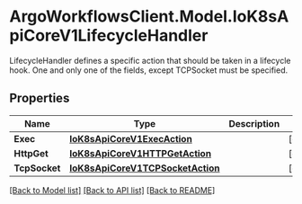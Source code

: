 # ArgoWorkflowsClient.Model.IoK8sApiCoreV1LifecycleHandler
LifecycleHandler defines a specific action that should be taken in a lifecycle hook. One and only one of the fields, except TCPSocket must be specified.

## Properties

Name | Type | Description | Notes
------------ | ------------- | ------------- | -------------
**Exec** | [**IoK8sApiCoreV1ExecAction**](IoK8sApiCoreV1ExecAction.md) |  | [optional] 
**HttpGet** | [**IoK8sApiCoreV1HTTPGetAction**](IoK8sApiCoreV1HTTPGetAction.md) |  | [optional] 
**TcpSocket** | [**IoK8sApiCoreV1TCPSocketAction**](IoK8sApiCoreV1TCPSocketAction.md) |  | [optional] 

[[Back to Model list]](../README.md#documentation-for-models) [[Back to API list]](../README.md#documentation-for-api-endpoints) [[Back to README]](../README.md)

